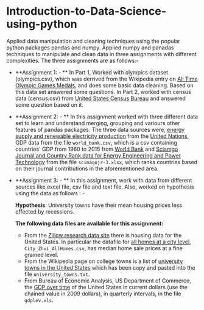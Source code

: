 # Introduction-to-Data-Science-using-python

Applied data manipulation and cleaning techniques using the popular python packages pandas and numpy. Applied numpy and panadas techniques to manipulate and clean data in three assignments with different complexities. The three assignments are as follows:-

*  **Assignment 1: - ** In Part 1, Worked with olympics dataset (olympics.csv), which was derrived from the Wikipedia entry on [All Time Olympic Games Medals](https://en.wikipedia.org/wiki/All-time_Olympic_Games_medal_table), and does some basic data cleaning. Based on this data set answered some questions. In Part 2, worked with census data (census.csv) from [United States Census Bureau](http://www.census.gov/popest/data/counties/totals/2015/CO-EST2015-alldata.html) and answered some question based on it.

*  **Assignment 2: - ** In this assignment worked with three different data set to learn and understand merging, grouping and variours other features of pandas packages. The three data sources were,  [energy supply and renewable electricity production](Energy%20Indicators.xls) from the [United Nations](http://unstats.un.org/unsd/environment/excel_file_tables/2013/Energy%20Indicators.xls), GDP data from the file `world_bank.csv`, which is a csv containing countries' GDP from 1960 to 2015 from [World Bank](http://data.worldbank.org/indicator/NY.GDP.MKTP.CD) and [Sciamgo Journal and Country Rank data for Energy Engineering and Power Technology](http://www.scimagojr.com/countryrank.php?category=2102) from the file `scimagojr-3.xlsx`, which ranks countries based on their journal contributions in the aforementioned area.

*  **Assignment 3: - ** In this assignment, work with data from different sources like excel file, csv file and text file. Also, worked on hypothesis using the data as follows : -
	
	**Hypothesis**: University towns have their mean housing prices less effected by recessions.
	
	**The following data files are available for this assignment:**
	* From the [Zillow research data site](http://www.zillow.com/research/data/) there is housing data for the United States. In particular the datafile for [all homes at a city level](http://files.zillowstatic.com/research/public/City/City_Zhvi_AllHomes.csv), ```City_Zhvi_AllHomes.csv```, has median home sale prices at a fine grained level.
	* From the Wikipedia page on college towns is a list of [university towns in the United States](https://en.wikipedia.org/wiki/List_of_college_towns#College_towns_in_the_United_States) which has been copy and pasted into the file ```university_towns.txt```.
	* From Bureau of Economic Analysis, US Department of Commerce, the [GDP over time](http://www.bea.gov/national/index.htm#gdp) of the United States in current dollars (use the chained value in 2009 dollars), in quarterly intervals, in the file ```gdplev.xls```.